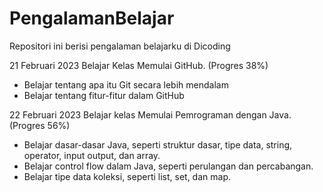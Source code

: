 # PengalamanBelajar
Repositori ini berisi pengalaman belajarku di Dicoding

21 Februari 2023 
Belajar Kelas Memulai GitHub. (Progres 38%)
* Belajar tentang apa itu Git secara lebih mendalam
* Belajar tentang fitur-fitur dalam GitHub

22 Februari 2023 
Belajar kelas Memulai Pemrograman dengan Java. (Progres 56%)
  * Belajar dasar-dasar Java, seperti struktur dasar, tipe data, string, operator, input output, dan array.
  * Belajar control flow dalam Java, seperti perulangan dan percabangan.
  * Belajar tipe data koleksi, seperti list, set, dan map.
